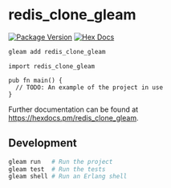 # redis_clone_gleam

[![Package Version](https://img.shields.io/hexpm/v/redis_clone_gleam)](https://hex.pm/packages/redis_clone_gleam)
[![Hex Docs](https://img.shields.io/badge/hex-docs-ffaff3)](https://hexdocs.pm/redis_clone_gleam/)

```sh
gleam add redis_clone_gleam
```
```gleam
import redis_clone_gleam

pub fn main() {
  // TODO: An example of the project in use
}
```

Further documentation can be found at <https://hexdocs.pm/redis_clone_gleam>.

## Development

```sh
gleam run   # Run the project
gleam test  # Run the tests
gleam shell # Run an Erlang shell
```
